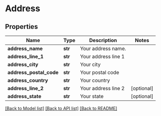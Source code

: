 # Address

## Properties
Name | Type | Description | Notes
------------ | ------------- | ------------- | -------------
**address_name** | **str** | Your address name. | 
**address_line_1** | **str** | Your address line 1 | 
**address_city** | **str** | Your city | 
**address_postal_code** | **str** | Your postal code | 
**address_country** | **str** | Your country | 
**address_line_2** | **str** | Your address line 2 | [optional] 
**address_state** | **str** | Your state | [optional] 

[[Back to Model list]](../README.md#documentation-for-models) [[Back to API list]](../README.md#documentation-for-api-endpoints) [[Back to README]](../README.md)


